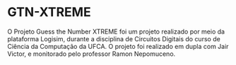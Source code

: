 # GTN-XTREME
O Projeto Guess the Number XTREME foi um projeto realizado por meio da plataforma Logisim, durante a disciplina de Circuitos Digitais do curso de Ciência da Computação da UFCA. O projeto foi realizado em dupla com Jair Victor, e monitorado pelo professor Ramon Nepomuceno.
